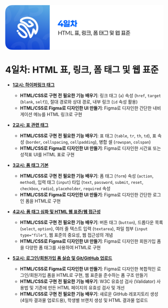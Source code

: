 <img src="./header.png" />

# 4일차: HTML 표, 링크, 폼 태그 및 웹 표준

- [**1교시: 하이퍼링크 태그**](./class_1.md)

  - **HTML/CSS로 구현 전 필요한 기능 배우기**: 링크 태그 (`a`) 속성 (`href`, `target` (`blank`, `self`)), 절대 경로와 상대 경로, 내부 링크 (`id` 속성 활용)
  - **HTML/CSS로 Figma로 디자인한 UI 만들기**: Figma로 디자인한 간단한 내비게이션 메뉴를 HTML 링크로 구현

- [**2교시: 표 관련 태그**](./class_2.md)

  - **HTML/CSS로 구현 전 필요한 기능 배우기**: 표 태그 (`table`, `tr`, `th`, `td`), 표 속성 (`border`, `cellspacing`, `cellpadding`), 병합 셀 (`rowspan`, `colspan`)
  - **HTML/CSS로 Figma로 디자인한 UI 만들기**: Figma로 디자인한 시간표 또는 성적표 UI를 HTML 표로 구현

- [**3교시: 폼 태그 기본**](./class_3.md)

  - **HTML/CSS로 구현 전 필요한 기능 배우기**: 폼 태그 (`form`) 속성 (`action`, `method`), 입력 태그 (`input`) 타입 (`text`, `password`, `submit`, `reset`, `checkbox`, `radio`), `placeholder`, `required` 속성
  - **HTML/CSS로 Figma로 디자인한 UI 만들기**: Figma로 디자인한 간단한 로그인 폼을 HTML로 구현

- [**4교시: 폼 태그 심화 및 HTML 웹 표준/웹 접근성**](./class_4.md)

  - **HTML/CSS로 구현 전 필요한 기능 배우기**: 버튼 태그 (`button`), 드롭다운 목록 (`select`, `option`), 여러 줄 텍스트 입력 (`textarea`), 파일 첨부 (`input type="file"`), 웹 표준의 중요성, 웹 접근성의 개념
  - **HTML/CSS로 Figma로 디자인한 UI 만들기**: Figma로 디자인한 회원가입 폼을 다양한 폼 태그를 사용하여 HTML로 구현

- [**5교시: 로그인/회원가입 폼 실습 및 Git/GitHub 업로드**](./class_5.md)

  - **HTML/CSS로 Figma로 디자인한 UI 만들기**: Figma로 디자인한 복합적인 로그인/회원가입 폼을 HTML로 구현, 웹 표준을 준수하는 폼 구조 만들기
  - **HTML/CSS로 구현 전 필요한 기능 배우기**: W3C 유효성 검사 (Validator) 사용법 및 기존에 만든 HTML 페이지의 유효성 검사 및 개선
  - **HTML/CSS로 구현 전 필요한 기능 배우기**: 새로운 GitHub 레포지토리 생성 (4일차 결과물 업로드용), 학생별 브랜치 생성 및 HTML 결과물 업로드
